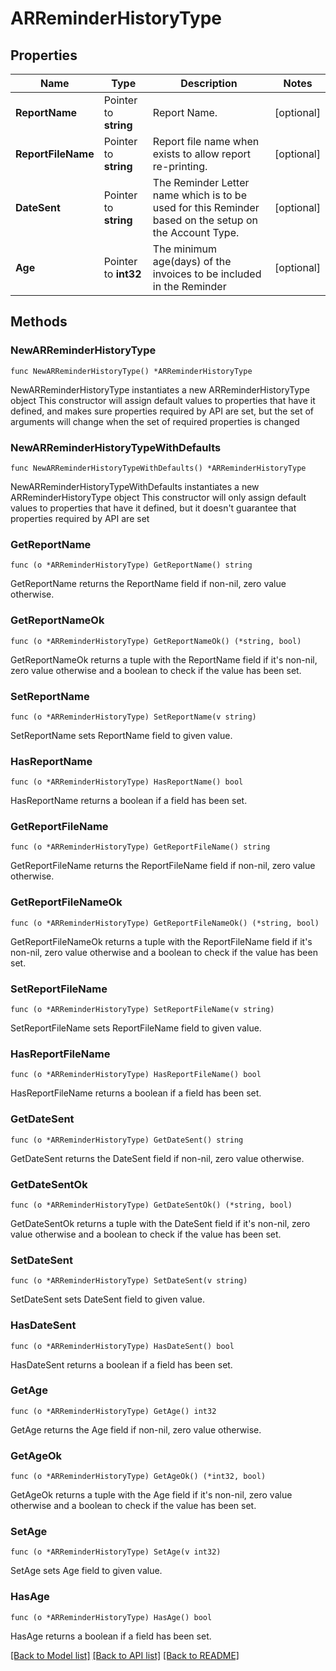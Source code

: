 # ARReminderHistoryType

## Properties

Name | Type | Description | Notes
------------ | ------------- | ------------- | -------------
**ReportName** | Pointer to **string** | Report Name. | [optional] 
**ReportFileName** | Pointer to **string** | Report file name when exists to allow report re-printing. | [optional] 
**DateSent** | Pointer to **string** | The Reminder Letter name which is to be used for this Reminder based on the setup on the Account Type. | [optional] 
**Age** | Pointer to **int32** | The minimum age(days) of the invoices to be included in the Reminder | [optional] 

## Methods

### NewARReminderHistoryType

`func NewARReminderHistoryType() *ARReminderHistoryType`

NewARReminderHistoryType instantiates a new ARReminderHistoryType object
This constructor will assign default values to properties that have it defined,
and makes sure properties required by API are set, but the set of arguments
will change when the set of required properties is changed

### NewARReminderHistoryTypeWithDefaults

`func NewARReminderHistoryTypeWithDefaults() *ARReminderHistoryType`

NewARReminderHistoryTypeWithDefaults instantiates a new ARReminderHistoryType object
This constructor will only assign default values to properties that have it defined,
but it doesn't guarantee that properties required by API are set

### GetReportName

`func (o *ARReminderHistoryType) GetReportName() string`

GetReportName returns the ReportName field if non-nil, zero value otherwise.

### GetReportNameOk

`func (o *ARReminderHistoryType) GetReportNameOk() (*string, bool)`

GetReportNameOk returns a tuple with the ReportName field if it's non-nil, zero value otherwise
and a boolean to check if the value has been set.

### SetReportName

`func (o *ARReminderHistoryType) SetReportName(v string)`

SetReportName sets ReportName field to given value.

### HasReportName

`func (o *ARReminderHistoryType) HasReportName() bool`

HasReportName returns a boolean if a field has been set.

### GetReportFileName

`func (o *ARReminderHistoryType) GetReportFileName() string`

GetReportFileName returns the ReportFileName field if non-nil, zero value otherwise.

### GetReportFileNameOk

`func (o *ARReminderHistoryType) GetReportFileNameOk() (*string, bool)`

GetReportFileNameOk returns a tuple with the ReportFileName field if it's non-nil, zero value otherwise
and a boolean to check if the value has been set.

### SetReportFileName

`func (o *ARReminderHistoryType) SetReportFileName(v string)`

SetReportFileName sets ReportFileName field to given value.

### HasReportFileName

`func (o *ARReminderHistoryType) HasReportFileName() bool`

HasReportFileName returns a boolean if a field has been set.

### GetDateSent

`func (o *ARReminderHistoryType) GetDateSent() string`

GetDateSent returns the DateSent field if non-nil, zero value otherwise.

### GetDateSentOk

`func (o *ARReminderHistoryType) GetDateSentOk() (*string, bool)`

GetDateSentOk returns a tuple with the DateSent field if it's non-nil, zero value otherwise
and a boolean to check if the value has been set.

### SetDateSent

`func (o *ARReminderHistoryType) SetDateSent(v string)`

SetDateSent sets DateSent field to given value.

### HasDateSent

`func (o *ARReminderHistoryType) HasDateSent() bool`

HasDateSent returns a boolean if a field has been set.

### GetAge

`func (o *ARReminderHistoryType) GetAge() int32`

GetAge returns the Age field if non-nil, zero value otherwise.

### GetAgeOk

`func (o *ARReminderHistoryType) GetAgeOk() (*int32, bool)`

GetAgeOk returns a tuple with the Age field if it's non-nil, zero value otherwise
and a boolean to check if the value has been set.

### SetAge

`func (o *ARReminderHistoryType) SetAge(v int32)`

SetAge sets Age field to given value.

### HasAge

`func (o *ARReminderHistoryType) HasAge() bool`

HasAge returns a boolean if a field has been set.


[[Back to Model list]](../README.md#documentation-for-models) [[Back to API list]](../README.md#documentation-for-api-endpoints) [[Back to README]](../README.md)


